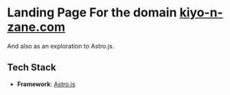 # Landing Page For the domain [kiyo-n-zane.com](https://kiyo-n-zane.com)

And also as an exploration to Astro.js.

## Tech Stack

- **Framework**: [Astro.js](https://astro.build/)
